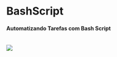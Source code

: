 # BashScript

#### Automatizando Tarefas com Bash Script

<br>
<img src="https://media.giphy.com/media/I782lS0OOCCE8/giphy.gif">
